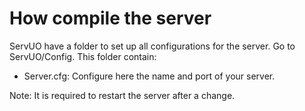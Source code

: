 # How compile the server

ServUO have a folder to set up all configurations for the server. Go to ServUO/Config. This folder contain:

* Server.cfg: Configure here the name and port of your server.

Note: It is required to restart the server after a change.